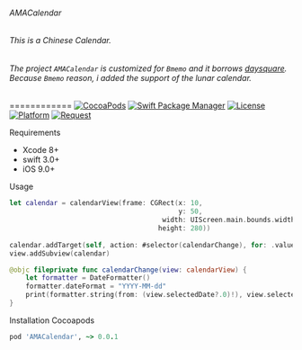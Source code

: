 ###### AMACalendar

###### This is a Chinese Calendar.

###### The project `AMACalendar` is customized for `Bmemo` and it borrows [daysquare](https://github.com/unixzii/Daysquare). Because `Bmemo` reason, i added the support of the lunar calendar.

============
[![CocoaPods](https://img.shields.io/cocoapods/v/AMACalendar.svg)](https://github.com/Ama4Q/AMACalendar)
[![Swift Package Manager](https://rawgit.com/jlyonsmith/artwork/master/SwiftPackageManager/swiftpackagemanager-compatible.svg)](https://swift.org/package-manager/)
[![License](https://img.shields.io/cocoapods/l/AMACalendar.svg?style=flat)](http://cocoapods.org/pods/AMACalendar)
[![Platform](https://img.shields.io/cocoapods/p/AMACalendar.svg?style=flat)](http://cocoapods.org/pods/AMACalendar)
[![Request](https://img.shields.io/cocoapods/r/AMACalendar.svg?style=flat)](http://cocoapods.org/pods/AMACalendar)

Requirements

- Xcode 8+
- swift 3.0+
- iOS 9.0+

Usage

```swift
let calendar = calendarView(frame: CGRect(x: 10,
                                          y: 50, 
                                      width: UIScreen.main.bounds.width - 20, 
                                     height: 280))
                                     
calendar.addTarget(self, action: #selector(calendarChange), for: .valueChanged)
view.addSubview(calendar)
```
```swift
@objc fileprivate func calendarChange(view: calendarView) {
    let formatter = DateFormatter()
    formatter.dateFormat = "YYYY-MM-dd"
    print(formatter.string(from: (view.selectedDate?.0)!), view.selectedDate!.1)
}
```
Installation
Cocoapods

```ruby
pod 'AMACalendar', ~> 0.0.1
```
